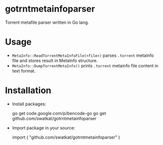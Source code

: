 gotrntmetainfoparser
====================

Torrent metafile parser written in Go lang.

Usage
====================
* `MetaInfo::ReadTorrentMetaInfoFile(<file>)` parses `.torrent` metainfo file and stores result in MetaInfo structure.
* `MetaInfo::DumpTorrentMetaInfo()` prints `.torrent` metainfo file content in text format.

Installation
====================
* Install packages:

    go get code.google.com/p/bencode-go
    go get github.com/swatkat/gotrntmetainfoparser

* Import package in your source:

    import (
        "github.com/swatkat/gotrntmetainfoparser"
    )

